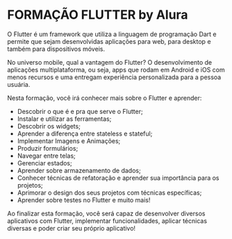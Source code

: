 # FORMAÇÃO FLUTTER by Alura

O Flutter é um framework que utiliza a linguagem de programação Dart e permite que sejam desenvolvidas aplicações para web, para desktop e também para dispositivos móveis.

No universo mobile, qual a vantagem do Flutter? O desenvolvimento de aplicações multiplataforma, ou seja, apps que rodam em Android e iOS com menos recursos e uma entregam experiência personalizada para a pessoa usuária.

Nesta formação, você irá conhecer mais sobre o Flutter e aprender:

- Descobrir o que é e pra que serve o Flutter;
- Instalar e utilizar as ferramentas;
- Descobrir os widgets;
- Aprender a diferença entre stateless e stateful;
- Implementar Imagens e Animações;
- Produzir formulários;
- Navegar entre telas;
- Gerenciar estados;
- Aprender sobre armazenamento de dados;
- Conhecer técnicas de refatoração e aprender sua importância para os projetos;
- Aprimorar o design dos seus projetos com técnicas específicas;
- Aprender sobre testes no Flutter e muito mais!

Ao finalizar esta formação, você será capaz de desenvolver diversos aplicativos com Flutter, implementar funcionalidades, aplicar técnicas diversas e poder criar seu próprio aplicativo!
